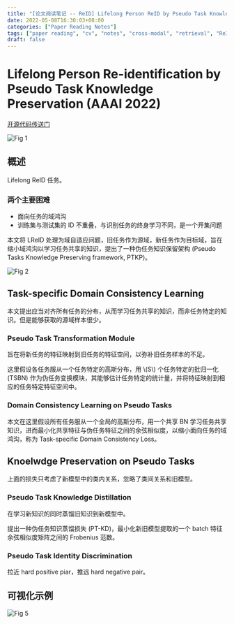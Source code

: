 ```yaml
---
title: "[论文阅读笔记 -- ReID] Lifelong Person ReID by Pseudo Task Knowledge Preservation (AAAI 2022)"
date: 2022-05-08T16:30:03+08:00
categories: ["Paper Reading Notes"]
tags: ["paper reading", "cv", "notes", "cross-modal", "retrieval", "ReID", "lifelong"]
draft: false
---
```


# Lifelong Person Re-identification by Pseudo Task Knowledge Preservation (AAAI 2022)

[开源代码传送门](https://github.com/g3956/PTKP)

![Fig 1](/images/2022/PRN225/1.png)

## 概述

Lifelong ReID 任务。  

### 两个主要困难
+ 面向任务的域鸿沟
+ 训练集与测试集的 ID 不重叠，与识别任务的终身学习不同，是一个开集问题

本文将 LReID 处理为域自适应问题，旧任务作为源域，新任务作为目标域，旨在缩小域鸿沟以学习任务共享的知识，提出了一种伪任务知识保留架构 (Pseudo Tasks Knowledge Preserving framework, PTKP)。  

![Fig 2](/images/2022/PRN225/2.png)

## Task-specific Domain Consistency Learning

本文提出应当对齐所有任务的分布，从而学习任务共享的知识，而非任务特定的知识。但是能够获取的源域样本很少。  

### Pseudo Task Transformation Module

旨在将新任务的特征映射到旧任务的特征空间，以弥补旧任务样本的不足。  

这里假设各任务服从一个任务特定的高斯分布，用 \\(S\\) 个任务特定的批归一化 (TSBN) 作为伪任务变换模块，其能够估计任务特定的统计量，并将特征映射到相应的任务特定特征空间中。  

### Domain Consistency Learning on Pseudo Tasks

本文在这里假设所有任务服从一个全局的高斯分布，用一个共享 BN 学习任务共享知识，进而最小化共享特征与伪任务特征之间的余弦相似度，以缩小面向任务的域鸿沟，称为 Task-specific Domain Consistency Loss。  

## Knoelwdge Preservation on Pseudo Tasks

上面的损失只考虑了新模型中的类内关系，忽略了类间关系和旧模型。  

### Pseudo Task Knowledge Distillation

在学习新知识的同时蒸馏旧知识到新模型中。  

提出一种伪任务知识蒸馏损失 (PT-KD)，最小化新旧模型提取的一个 batch 特征余弦相似度矩阵之间的 Frobenius 范数。  

### Pseudo Task Identity Discrimination

拉近 hard positive piar，推远 hard negative pair。  

## 可视化示例

![Fig 5](/images/2022/PRN225/5.png)
